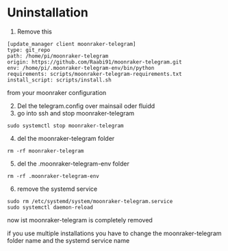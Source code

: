 # Uninstallation

1. Remove this

```
[update_manager client moonraker-telegram]
type: git_repo
path: /home/pi/moonraker-telegram
origin: https://github.com/Raabi91/moonraker-telegram.git
env: /home/pi/.moonraker-telegram-env/bin/python
requirements: scripts/moonraker-telegram-requirements.txt
install_script: scripts/install.sh
```

from your moonraker configuration

2. Del the telegram.config over mainsail oder fluidd
3. go into ssh and stop moonraker-telegram

```
sudo systemctl stop moonraker-telegram
```

4. del the moonraker-telegram folder

```
rm -rf moonraker-telegram
```

5. del the .moonraker-telegram-env folder

```
rm -rf .moonraker-telegram-env
```

6. remove the systemd service

```
sudo rm /etc/systemd/system/moonraker-telegram.service
sudo systemctl daemon-reload
```

now ist moonraker-telegram is completely removed

if you use multiple installations you have to change the moonraker-telegram folder name and the systemd service name
